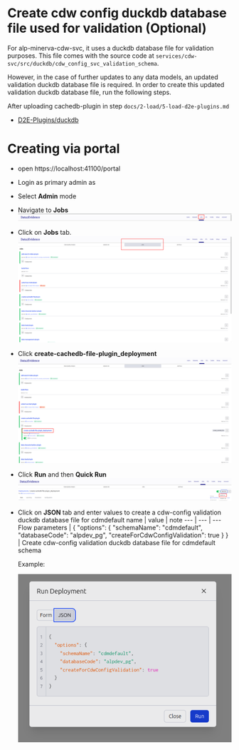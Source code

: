 # Create cdw config duckdb database file used for validation (Optional)

For alp-minerva-cdw-svc, it uses a duckdb database file for validation purposes. This file comes with the source code at `services/cdw-svc/src/duckdb/cdw_config_svc_validation_schema`.

However, in the case of further updates to any data models, an updated validation duckdb database file is required. In order to create this updated validation duckdb database file, run the following steps.

After uploading cachedb-plugin in step `docs/2-load/5-load-d2e-plugins.md`

- [D2E-Plugins/duckdb](https://github.com/data2evidence/d2e-flows/tree/main/flows/create_cachedb_file_plugin)

<h1 id="gui">Creating via portal</h1>

- open https://localhost:41100/portal
- Login as primary admin as
- Select **Admin** mode
- Navigate to **Jobs**
  ![JobsPlugin](../images/duckdb/JobsPlugin.png)
- Click on **Jobs** tab.
  ![JobsTab](../images/duckdb/JobsTab.png)
- Click **create-cachedb-file-plugin_deployment**
  ![CachedbDeployment](../images/duckdb/CachedbDeployment.png)
- Click **Run** and then **Quick Run**
  ![DeploymentQuickRun](../images/duckdb/DeploymentQuickRun.png)

- Click on **JSON** tab and enter values to create a cdw-config validation duckdb database file for cdmdefault
  name | value | note
  --- | --- | ---
  Flow parameters | { "options": { "schemaName": "cdmdefault", "databaseCode": "alpdev_pg", "createForCdwConfigValidation": true } } | Create cdw-config validation duckdb database file for cdmdefault schema

  Example:

  ![CachedbCdwConfigFlowRunJSONDialog](../images/duckdb/CachedbCdwConfigFlowRunJSONDialog.png)
